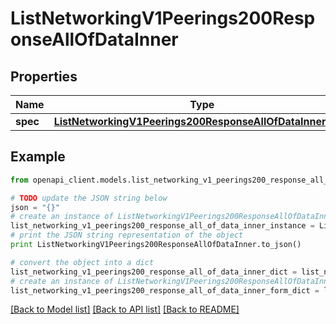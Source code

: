 # ListNetworkingV1Peerings200ResponseAllOfDataInner


## Properties
Name | Type | Description | Notes
------------ | ------------- | ------------- | -------------
**spec** | [**ListNetworkingV1Peerings200ResponseAllOfDataInnerSpec**](ListNetworkingV1Peerings200ResponseAllOfDataInnerSpec.md) |  | [optional] 

## Example

```python
from openapi_client.models.list_networking_v1_peerings200_response_all_of_data_inner import ListNetworkingV1Peerings200ResponseAllOfDataInner

# TODO update the JSON string below
json = "{}"
# create an instance of ListNetworkingV1Peerings200ResponseAllOfDataInner from a JSON string
list_networking_v1_peerings200_response_all_of_data_inner_instance = ListNetworkingV1Peerings200ResponseAllOfDataInner.from_json(json)
# print the JSON string representation of the object
print ListNetworkingV1Peerings200ResponseAllOfDataInner.to_json()

# convert the object into a dict
list_networking_v1_peerings200_response_all_of_data_inner_dict = list_networking_v1_peerings200_response_all_of_data_inner_instance.to_dict()
# create an instance of ListNetworkingV1Peerings200ResponseAllOfDataInner from a dict
list_networking_v1_peerings200_response_all_of_data_inner_form_dict = list_networking_v1_peerings200_response_all_of_data_inner.from_dict(list_networking_v1_peerings200_response_all_of_data_inner_dict)
```
[[Back to Model list]](../ccloud/README.md#documentation-for-models) [[Back to API list]](../ccloud/README.md#documentation-for-api-endpoints) [[Back to README]](../ccloud/README.md)


